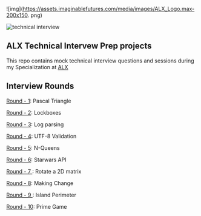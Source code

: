
![img](https://assets.imaginablefutures.com/media/images/ALX_Logo.max-200x150.
png)

![technical interview](https://media4.giphy.com/media/14bDMRUYVrzOIo/200.webp?cid=ecf05e47u03qgit7rb1j56izztal9c6b5roh0xgd68oeann8&ep=v1_gifs_search&rid=200.webp&ct=g)

## ALX Technical Intervew Prep projects

This repo contains mock technical interview questions and sessions during my Specialization at [ALX](https://www.alxafrica.com)

## Interview Rounds

[Round - 1](./0x00-pascal_triangle): Pascal Triangle

[Round - 2](./0x01-lockboxes): Lockboxes

[Round - 3](./0x03-log_parsing): Log parsing

[Round - 4](./0x04-utf8_validation): UTF-8 Validation

[Round - 5](./0x05-nqueens): N-Queens

[Round - 6](./0x06-starwars_api): Starwars API

[Round - 7 ](./0x07-rotate_2d_matrix): Rotate a 2D matrix

[Round - 8](./0x08-making_change): Making Change

[Round - 9 ](./0x09-island_perimeter): Island Perimeter

[Round - 10](0x0A-primegame): Prime Game
